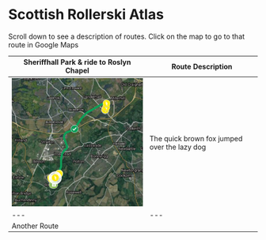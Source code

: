 # Scottish Rollerski Atlas

Scroll down to see a description of routes. Click on the map to go to that route in Google Maps

| Sheriffhall Park & ride to Roslyn Chapel | Route Description |
|---|---|
| [![Sheriffhall to Roslyn](/img/Sheriffhall-Roslyn-map.png)](https://www.google.com/maps/d/viewer?mid=1JsZ0qoeoCehcQnX9fXjmDTCpxYl9QLdc&ll=55.90462751573069%2C-3.104388772723885&z=14) | The quick brown fox jumped over the lazy dog |
|---|---|
|Another Route | |
